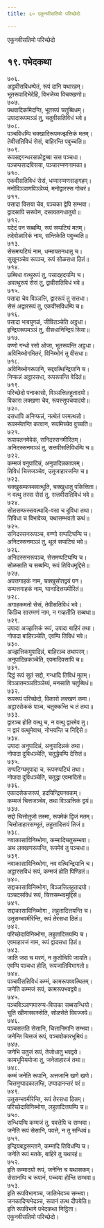 ```yaml
---
title: ६० एकूनवीसतिमो परिच्छेदो

---
```

एकूनवीसतिमो परिच्छेदो  


## १९. पभेदकथा

७०६.  
अट्ठवीसविधम्पेतं, रूपं दानि यथारहम्।  
भूतरूपादिभेदेहि, विभजेय्य विचक्खणो॥  
७०७.  
पथवादिकमिदन्ति, भूतरूपं चतुब्बिधम्।  
उपादारूपमञ्ञं तु, चतुवीसतिविधं भवे॥  
७०८.  
पञ्चविधम्पि चक्खादिरूपमज्झत्तिकं मतम्।  
तेवीसतिविधं सेसं, बाहिरन्ति पवुच्चति॥  
७०९.  
रूपसद्दगन्धरसफोट्ठब्बा सत्त पञ्चधा।  
पञ्चप्पसादविसया, पञ्चारम्मणनामका॥  
७१०.  
एकवीसतिविधं सेसं, धम्मारम्मणसङ्गहम्।  
मनोविञ्ञाणविञ्ञेय्यं, मनोद्वारस्स गोचरं॥  
७११.  
पसादा विसया चेव, पञ्चका द्वेपि सम्भवा।  
द्वादसापि सरूपेन, दसायतनधातुयो॥  
७१२.  
यदेदं पन सब्बम्पि, रूपं सप्पटिघं मतम्।  
तदेवोळारिकं नाम, सन्तिकेति पवुच्चति॥  
७१३.  
सेसमप्पटिघं नाम, धम्मायतनधातु च।  
सुखुमञ्चेव रूपञ्च, रूपं सोळसधा ठितं॥  
७१४.  
छब्बिधा वत्थुरूपं तु, पसादहदयम्पि च।  
अवत्थुरूपं सेसं तु, द्वावीसतिविधं भवे॥  
७१५.  
पसादा चेव विञ्ञत्ति, द्वाररूपं तु सत्तधा।  
सेसं अद्वाररूपं तु, एकवीसविधम्पि च॥  
७१६.  
पसादा भावयुगळं, जीवितञ्चेति अट्ठधा।  
इन्द्रियरूपमञ्ञं तु, वीसधानिन्द्रियं सिया॥  
७१७.  
वण्णो गन्धो रसो ओजा, भूतरूपन्ति अट्ठधा।  
अविनिब्भोगमितरं, विनिब्भोगं तु वीसधा॥  
७१८.  
अविनिब्भोगरूपानि, सद्दवत्थिन्द्रियानि च।  
निप्फन्नं अट्ठारसधा, रूपरूपन्ति वेदितं॥  
७१९.  
परिच्छेदो पनाकासो, विञ्ञत्तिलहुतादयो।  
विकारा लक्खणा चेव, रूपस्सुपचयादयो॥  
७२०.  
दसधापि अनिप्फन्नं, नत्थेतं परमत्थतो।  
रूपस्सेतन्ति कत्वान, रूपमिच्चेव वुच्चति॥  
७२१.  
रूपायतनमेवेकं, सनिदस्सनमीरितम्।  
अनिदस्सनमञ्ञं तु, सत्तवीसतिविधम्पि च॥  
७२२.  
कम्मजं पनुपादिन्नं, अनुपादिन्नकापरम्।  
तिविधं चित्तजञ्चेव, उतुजाहारजन्ति च॥  
७२३.  
चक्खुसम्फस्सवत्थूति, चक्खुधातु पकित्तिता।  
न वत्थु तस्स सेसं तु, सत्तवीसतिविधं भवे॥  
७२४.  
सोतसम्फस्सवत्थादि-वसा च दुविधा तथा।  
तिविधा च विभावेय्य, यथासम्भवतो कथं॥  
७२५.  
सनिदस्सनरूपञ्च, वण्णो सप्पटिघम्पि च।  
अनिदस्सनमञ्ञं तु, थूलं सप्पटिघं भवे॥  
७२६.  
अनिदस्सनरूपञ्च, सेसमप्पटिघम्पि च।  
सोळसाति च सब्बम्पि, रूपं तिविधमुद्दिसे॥  
७२७.  
अपत्तगाहकं नाम, चक्खुसोतद्वयं पन।  
सम्पत्तगाहकं नाम, घानादित्तयमीरितं॥  
७२८.  
अगाहकमतो सेसं, तेवीसतिविधं भवे।  
किञ्चि सारम्मणं नाम, न गय्हतीति सब्बथा॥  
७२९.  
उपादा अज्झत्तिकं रूपं, उपादा बाहिरं तथा।  
नोपादा बाहिरञ्चेति, एवम्पि तिविधं भवे॥  
७३०.  
अज्झत्तिकमुपादिन्नं, बाहिरञ्च तथापरम्।  
अनुपादिन्नकञ्चेति, एवमादिवसापि च॥  
७३१.  
दिट्ठं रूपं सुतं सद्दो, गन्धादि तिविधं मुतम्।  
विञ्ञातमञ्ञविञ्ञेय्यं, मनसाति चतुब्बिधं॥  
७३२.  
रूपरूपं परिच्छेदो, विकारो लक्खणं कमा।  
अट्ठारसेककं पञ्च, चतुक्कन्ति च तं तथा॥  
७३३.  
द्वारञ्च होति वत्थु च, न वत्थु द्वारमेव तु।  
न द्वारं वत्थुमेवाथ, नोभयन्ति च निद्दिसे॥  
७३४.  
उपादा अनुपादिन्नं, अनुपादिन्नकं तथा।  
नोपादा दुविधञ्चेति, चतुद्धेवम्पि देसितं॥  
७३५.  
सप्पटिग्घमुपादा च, रूपमप्पटिघं तथा।  
नोपादा दुविधञ्चेति, चतुद्धा एवमादितो॥  
७३६.  
एकादसेकजरूपं, हदयिन्द्रियनवकम्।  
कम्मजं चित्तजञ्चेव, तथा विञ्ञत्तिकं द्वयं॥  
७३७.  
सद्दो चित्तोतुजो तस्मा, रूपमेकं द्विजं मतम्।  
चित्तोताहारसम्भूतं, लहुतादित्तयं तिजं॥  
७३८.  
नवाकासाविनिब्भोगा, कम्मादिचतुसम्भवा।  
अथ लक्खणरूपन्ति, रूपमेवं तु पञ्चधा॥  
७३९.  
नवाकासाविनिब्भोगा, नव वत्थिन्द्रियानि च।  
अट्ठारसविधं रूपं, कम्मजं होति पिण्डितं॥  
७४०.  
सद्दाकासाविनिब्भोगा, विञ्ञत्तिलहुतादयो।  
पञ्चदसविधं रूपं, चित्तसम्भवमुद्दिसे॥  
७४१.  
सद्दाकासाविनिब्भोगा , लहुतादित्तयन्ति च।  
उतुसम्भवमीरेन्ति, रूपं तेरसधा ठितं॥  
७४२.  
परिच्छेदाविनिब्भोगा, लहुतादित्तयम्पि च।  
एवमाहारजं नाम, रूपं द्वादसधा ठितं॥  
७४३.  
जाति जरा च मरणं, न कुतोचिपि जायति।  
एवम्पि पञ्चधा होति, रूपजातिविभागतो॥  
७४४.  
पञ्चवीसतिविधं कम्मं, कामरूपववत्थितम्।  
जनेति कम्मजं रूपं, कामरूपभवद्वये॥  
७४५.  
पञ्चविञ्ञाणमारुप्प-विपाका सब्बसन्धियो।  
चुति खीणासवस्सेति, सोळसेते विवज्जये॥  
७४६.  
पञ्चसत्तति सेसानि, चित्तानिमानि सम्भवा।  
जनेन्ति चित्तजं रूपं, पञ्चवोकारभूमियं॥  
७४७.  
जनेभि उतुजं रूपं, तेजोधातु भवद्वये।  
कामभूमियमोजा तु, जनेताहारजं तथा॥  
७४८.  
कम्मं जनेति रूपानि, अत्तजानि खणे खणे।  
चित्तमुप्पादकालम्हि, उप्पादानन्तरं परं॥  
७४९.  
उतुसम्भवमीरेन्ति, रूपं तेरसधा ठितम्।  
परिच्छेदाविनिब्भोगा, लहुतादित्तयम्पि च॥  
७५०.  
सन्धियम्पि कम्मजं तु, पवत्तेपि च सम्भवा।  
जनेति रूपं सेसानि, पवत्ते, न तु सन्धियं॥  
७५१.  
इन्द्रियबद्धसन्ताने, कम्मादि तिविधम्पि च।  
जनेति रूपं मतके, बाहिरे तु यथारहं॥  
७५२.  
इति कम्मादयो रूपं, जनेन्ति च यथासकम्।  
सेसानम्पि च रूपानं, पच्चया होन्ति सम्भवा॥  
७५३.  
इति रूपविभागञ्च, जातिभेदञ्च सम्भवा।  
जनकादिप्पभेदञ्च, रूपानं तत्थ दीपयेति॥  
इति रूपविभागे पभेदकथा निट्ठिता।  
एकूनवीसतिमो परिच्छेदो।  